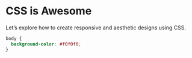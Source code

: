 # CSS is Awesome
Let’s explore how to create responsive and aesthetic designs using CSS.

```css
body {
  background-color: #f0f0f0;
}
```